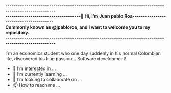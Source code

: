 <strong>----------------------------------------------------------------------------------------------------</strong><br>
<strong>------------------------------------👋 Hi, I’m Juan pablo Roa---------------------------------------</strong><br> 
<strong>Commonly known as @jpabloroa, and I want to welcome you to my repository.</strong><br>
<strong>----------------------------------------------------------------------------------------------------</strong><br>

I´m an economics student who one day suddenly in his normal Colombian life, discovered his true passion... Software development!

- 👀 I’m interested in ...
- 🌱 I’m currently learning ...
- 💞️ I’m looking to collaborate on ...
- 📫 How to reach me ...

<!---
jpabloroa/jpabloroa is a ✨ special ✨ repository because its `README.md` (this file) appears on your GitHub profile.
You can click the Preview link to take a look at your changes.
--->
